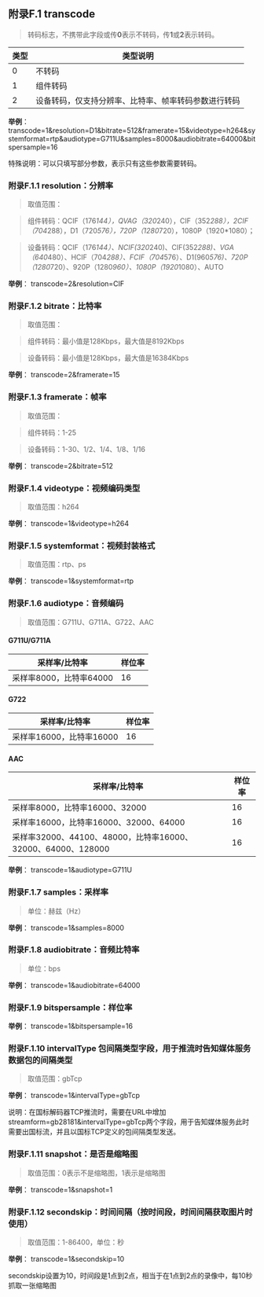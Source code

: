 ## 附录F.1 transcode

>  转码标志，不携带此字段或传**0**表示不转码，传**1**或**2**表示转码。

| 类型    | 类型说明 |
|---------|----------|
| 0      | 不转码   |
| 1      | 组件转码  |
| 2      | 设备转码，仅支持分辨率、比特率、帧率转码参数进行转码 |

**举例**：
transcode=1&resolution=D1&bitrate=512&framerate=15&videotype=h264&systemformat=rtp&audiotype=G711U&samples=8000&audiobitrate=64000&bitspersample=16

特殊说明：可以只填写部分参数，表示只有这些参数需要转码。


### 附录F.1.1 resolution：分辨率

>  取值范围：

>  组件转码：QCIF（176*144），QVAG（320*240），CIF（352*288），2CIF（704*288），D1（720*576），720P（1280*720），1080P（1920*1080）；

>  设备转码：QCIF（176*144）、NCIF(320*240)、CIF(352*288)、VGA（640*480）、HCIF（704*288）、FCIF（704*576）、D1(960*576)、720P（1280*720）、920P（1280*960）、1080P（1920*1080）、AUTO

**举例**：
transcode=2&resolution=CIF


### 附录F.1.2 bitrate：比特率

>  取值范围：

>  组件转码：最小值是128Kbps，最大值是8192Kbps

>  设备转码：最小值是128Kbps，最大值是16384Kbps

**举例**：
transcode=2&framerate=15


### 附录F.1.3 framerate：帧率

>  取值范围：

>  组件转码：1-25

>  设备转码：1-30、1/2、1/4、1/8、1/16


**举例**：
transcode=2&bitrate=512


### 附录F.1.4 videotype：视频编码类型

>  取值范围：h264

**举例**：
transcode=1&videotype=h264


### 附录F.1.5 systemformat：视频封装格式

>  取值范围：rtp、ps

**举例**：
transcode=1&systemformat=rtp


### 附录F.1.6 audiotype：音频编码

>  取值范围：G711U、G711A、G722、AAC

#### G711U/G711A

| 采样率/比特率           | 样位率 |
| ----------------------- | ------ |
| 采样率8000，比特率64000 | 16     |

#### G722

| 采样率/比特率            | 样位率 |
| ------------------------ | ------ |
| 采样率16000，比特率16000 | 16     |

#### AAC

| 采样率/比特率                                                | 样位率 |
| ------------------------------------------------------------ | ------ |
| 采样率8000，比特率16000、32000                               | 16     |
| 采样率16000，比特率16000、32000、64000                       | 16     |
| 采样率32000、44100、48000，比特率16000、32000、64000、128000 | 16     |


**举例**：
transcode=1&audiotype=G711U


### 附录F.1.7 samples：采样率

>  单位：赫兹（Hz）

**举例**：
transcode=1&samples=8000


### 附录F.1.8 audiobitrate：音频比特率

>  单位：bps

**举例**：
transcode=1&audiobitrate=64000


### 附录F.1.9 bitspersample：样位率

**举例**：
transcode=1&bitspersample=16


### 附录F.1.10 intervalType 包间隔类型字段，用于推流时告知媒体服务数据包的间隔类型

>  取值范围：gbTcp

**举例**：
transcode=1&intervalType=gbTcp

说明：在国标解码器TCP推流时，需要在URL中增加streamform=gb28181&intervalType=gbTcp两个字段，用于告知媒体服务此时需要出国标流，并且以国标TCP定义的包间隔类型发送。


### 附录F.1.11 snapshot：是否是缩略图

>  取值范围：0表示不是缩略图，1表示是缩略图

**举例**：
transcode=1&snapshot=1

### 附录F.1.12 secondskip：时间间隔（按时间段，时间间隔获取图片时使用）

>  取值范围：1-86400，单位：秒

**举例**：
transcode=1&secondskip=10

secondskip设置为10，时间段是1点到2点，相当于在1点到2点的录像中，每10秒抓取一张缩略图



</br></br></br></br></br>